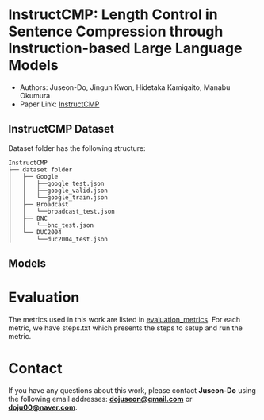 # InstructCMP: Length Control in Sentence Compression through Instruction-based Large Language Models

* Authors: Juseon-Do, Jingun Kwon, Hidetaka Kamigaito, Manabu Okumura
* Paper Link: [InstructCMP](https://arxiv.org/abs/2406.11097)


## InstructCMP Dataset
Dataset folder has the following structure:
```
InstructCMP
├── dataset folder                  
│   ├── Google
│   │   ├──google_test.json
│   │   ├──google_valid.json
│   │   └──google_train.json
│   ├── Broadcast
│   │   └──broadcast_test.json
│   ├── BNC
│   │   └──bnc_test.json
│   └── DUC2004
│       └──duc2004_test.json
```

## Models



# Evaluation
The metrics used in this work are listed in [evaluation_metrics](https://github.com/vis-nlp/Chart-to-text/tree/main/evaluation_metrics). For each metric, we have steps.txt which presents the steps to setup and run the metric.
# Contact
If you have any questions about this work, please contact **Juseon-Do** using the following email addresses: **dojuseon@gmail.com** or **doju00@naver.com**. 

